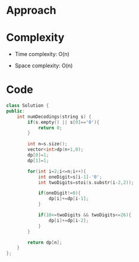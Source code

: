 # Approach
<!-- Describe your approach to solving the problem. -->

# Complexity
- Time complexity: O(n)
<!-- Add your time complexity here, e.g. $$O(n)$$ -->

- Space complexity: O(n)
<!-- Add your space complexity here, e.g. $$O(n)$$ -->

# Code
```cpp []
class Solution {
public:
    int numDecodings(string s) {
        if(s.empty() || s[0]=='0'){
            return 0;
        }

        int n=s.size();
        vector<int>dp(n+1,0);
        dp[0]=1;
        dp[1]=1;

        for(int i=2;i<=n;i++){
            int oneDigit=s[i-1]-'0';
            int twoDigits=stoi(s.substr(i-2,2));

            if(oneDigit!=0){
                dp[i]+=dp[i-1];
            }

            if(10<=twoDigits && twoDigits<=26){
                dp[i]+=dp[i-2];
            }
        }

        return dp[n];
    }
};
```
